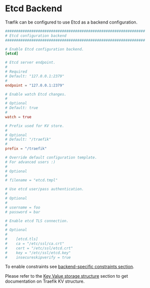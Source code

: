 # Etcd Backend

Træfik can be configured to use Etcd as a backend configuration.

```toml
################################################################
# Etcd configuration backend
################################################################

# Enable Etcd configuration backend.
[etcd]

# Etcd server endpoint.
#
# Required
# Default: "127.0.0.1:2379"
#
endpoint = "127.0.0.1:2379"

# Enable watch Etcd changes.
#
# Optional
# Default: true
#
watch = true

# Prefix used for KV store.
#
# Optional
# Default: "/traefik"
#
prefix = "/traefik"

# Override default configuration template.
# For advanced users :)
#
# Optional
#
# filename = "etcd.tmpl"

# Use etcd user/pass authentication.
#
# Optional
#
# username = foo
# password = bar

# Enable etcd TLS connection.
#
# Optional
#
#    [etcd.tls]
#    ca = "/etc/ssl/ca.crt"
#    cert = "/etc/ssl/etcd.crt"
#    key = "/etc/ssl/etcd.key"
#    insecureskipverify = true
```

To enable constraints see [backend-specific constraints section](/configuration/commons/#backend-specific).

Please refer to the [Key Value storage structure](/user-guide/kv-config/#key-value-storage-structure) section to get documentation on Traefik KV structure.
